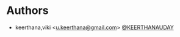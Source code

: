 # Authors

- keerthana,viki <<u.keerthana@gmail.com>> [@KEERTHANAUDAY](https://github.com/KEERTHANAUDAY)
